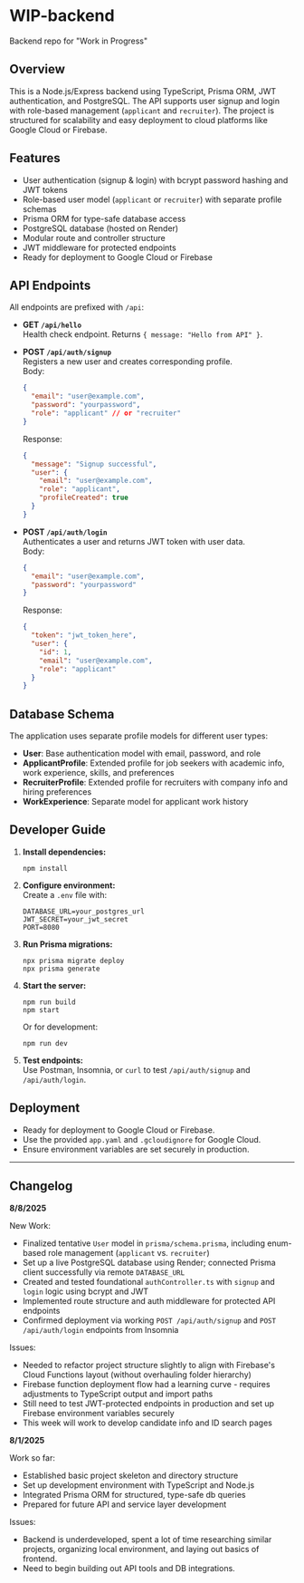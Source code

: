 # WIP-backend

Backend repo for "Work in Progress"

## Overview

This is a Node.js/Express backend using TypeScript, Prisma ORM, JWT authentication, and PostgreSQL. The API supports user signup and login with role-based management (`applicant` and `recruiter`). The project is structured for scalability and easy deployment to cloud platforms like Google Cloud or Firebase.

## Features

- User authentication (signup & login) with bcrypt password hashing and JWT tokens
- Role-based user model (`applicant` or `recruiter`) with separate profile schemas
- Prisma ORM for type-safe database access
- PostgreSQL database (hosted on Render)
- Modular route and controller structure
- JWT middleware for protected endpoints
- Ready for deployment to Google Cloud or Firebase

## API Endpoints

All endpoints are prefixed with `/api`:

- **GET `/api/hello`**  
  Health check endpoint. Returns `{ message: "Hello from API" }`.

- **POST `/api/auth/signup`**  
  Registers a new user and creates corresponding profile.  
  Body:  
  ```json
  {
    "email": "user@example.com",
    "password": "yourpassword",
    "role": "applicant" // or "recruiter"
  }
  ```
  Response:
  ```json
  {
    "message": "Signup successful",
    "user": {
      "email": "user@example.com",
      "role": "applicant",
      "profileCreated": true
    }
  }
  ```

- **POST `/api/auth/login`**  
  Authenticates a user and returns JWT token with user data.  
  Body:  
  ```json
  {
    "email": "user@example.com",
    "password": "yourpassword"
  }
  ```
  Response:
  ```json
  {
    "token": "jwt_token_here",
    "user": {
      "id": 1,
      "email": "user@example.com",
      "role": "applicant"
    }
  }
  ```

## Database Schema

The application uses separate profile models for different user types:

- **User**: Base authentication model with email, password, and role
- **ApplicantProfile**: Extended profile for job seekers with academic info, work experience, skills, and preferences
- **RecruiterProfile**: Extended profile for recruiters with company info and hiring preferences
- **WorkExperience**: Separate model for applicant work history

## Developer Guide

1. **Install dependencies:**  
   ```
   npm install
   ```

2. **Configure environment:**  
   Create a `.env` file with:
   ```
   DATABASE_URL=your_postgres_url
   JWT_SECRET=your_jwt_secret
   PORT=8080
   ```

3. **Run Prisma migrations:**  
   ```
   npx prisma migrate deploy
   npx prisma generate
   ```

4. **Start the server:**  
   ```
   npm run build
   npm start
   ```
   Or for development:
   ```
   npm run dev
   ```

5. **Test endpoints:**  
   Use Postman, Insomnia, or `curl` to test `/api/auth/signup` and `/api/auth/login`.

## Deployment

- Ready for deployment to Google Cloud or Firebase.
- Use the provided `app.yaml` and `.gcloudignore` for Google Cloud.
- Ensure environment variables are set securely in production.

---

## Changelog

**8/8/2025**

New Work:
- Finalized tentative `User` model in `prisma/schema.prisma`, including enum-based role management (`applicant` vs. `recruiter`)
- Set up a live PostgreSQL database using Render; connected Prisma client successfully via remote `DATABASE_URL`
- Created and tested foundational `authController.ts` with `signup` and `login` logic using bcrypt and JWT
- Implemented route structure and auth middleware for protected API endpoints
- Confirmed deployment via working `POST /api/auth/signup` and `POST /api/auth/login` endpoints from Insomnia

Issues:
- Needed to refactor project structure slightly to align with Firebase's Cloud Functions layout (without overhauling folder hierarchy)
- Firebase function deployment flow had a learning curve - requires adjustments to TypeScript output and import paths
- Still need to test JWT-protected endpoints in production and set up Firebase environment variables securely
- This week will work to develop candidate info and ID search pages

**8/1/2025**

Work so far:
- Established basic project skeleton and directory structure
- Set up development environment with TypeScript and Node.js
- Integrated Prisma ORM for structured, type-safe db queries
- Prepared for future API and service layer development

Issues:
- Backend is underdeveloped, spent a lot of time researching similar projects, organizing local environment, and laying out basics of frontend. 
- Need to begin building out API tools and DB integrations.